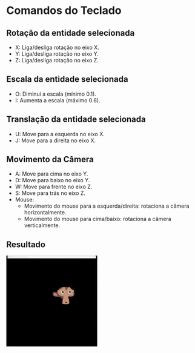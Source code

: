 # Comandos do Teclado

## Rotação da entidade selecionada
- X: Liga/desliga rotação no eixo X.
- Y: Liga/desliga rotação no eixo Y.
- Z: Liga/desliga rotação no eixo Z.

## Escala da entidade selecionada
- O: Diminui a escala (mínimo 0.1).
- I: Aumenta a escala (máximo 0.8).

## Translação da entidade selecionada
- U: Move para a esquerda no eixo X.
- J: Move para a direita no eixo X.

## Movimento da Câmera
- A: Move para cima no eixo Y.
- D: Move para baixo no eixo Y.
- W: Move para frente no eixo Z.
- S: Move para trás no eixo Z.
- Mouse:
    - Movimento do mouse para a esquerda/direita: rotaciona a câmera horizontalmente.
    - Movimento do mouse para cima/baixo: rotaciona a câmera verticalmente.


## Resultado
![Result GIF](./images/result.gif)